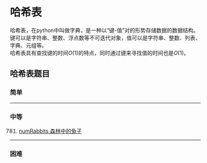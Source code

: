 # 哈希表
哈希表，在python中叫做字典，是一种以“键-值”对的形势存储数据的数据结构。  
键可以是字符串、整数、浮点数等不可迭代对象，值可以是字符串、整数、列表、字典、元组等。  
哈希表具有查找键的时间*O*(1)的特点，同时通过键来寻找值的时间也是*O*(1)。


## 哈希表题目

### 简单


---
### 中等
781. [numRabbits 森林中的兔子](https://github.com/Mathstarry/Leetcode/tree/master/problems/0781_numRabbits)


---
### 困难
